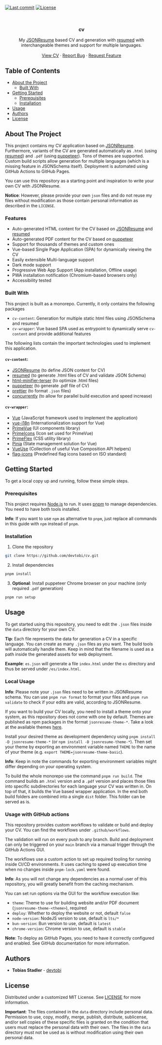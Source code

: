 [![Last commit][commit-shield]][commit-url]
[![License][license-shield]][license-url]

<br />
<div style="text-align: center;">
  <h3>cv</h3>

  <p>
    My <a href="https://jsonresume.org">JSONResume</a> based CV and generation with <a href="https://github.com/rbardini/resumed">resumed</a> with interchangeable themes and support for multiple languages.
    <br />
    <br />
    <a href="https://devtobi.de/cv/">View CV</a>
    ·
    <a href="https://github.com/devtobi/cv/issues/new/choose">Report Bug</a>
    ·
    <a href="https://github.com/devtobi/cv/issues/new/choose">Request Feature</a>
  </p>
</div>

## Table of Contents

- [About the Project](#about-the-project)
  - [Built With](#built-with)
- [Getting Started](#getting-started)
  - [Prerequisites](#prerequisites)
  - [Installation](#installation)
- [Usage](#usage)
- [Authors](#authors)
- [License](#license)

## About The Project

This project contains my CV application based on [JSONResume](https://jsonresume.org). Furthermore, variants of the CV are generated automatically as `.html` (using [resumed](https://github.com/rbardini/resumed)) and `.pdf` (using [puppeteer](https://pptr.dev/)). Tons of themes are supported. Custom build scripts allow generation for multiple languages (which is a missing feature in JSONSchema itself). Deployment is automated using GitHub Actions to GitHub Pages.

You can use this repository as a starting point and inspiration to write your own CV with JSONResume.

**Notice**: However, please provide your own `json` files and do not reuse my files without modification as those contain personal information as described in the `LICENSE`.

### Features

- Auto-generated HTML content for the CV based on [JSONResume](https://jsonresume.org) and [resumed](https://github.com/rbardini/resumed)
- Auto-generated PDF content for the CV based on [puppeteer](https://pptr.dev/)
- Support for thousands of themes and custom ones
- Vue-based Single Page Application (SPA) for dynamically viewing the CV
- Easily extensible Multi-language support
- Dark mode support
- Progressive Web App Support (App installation, Offline usage)
- PWA installation notification (Chromium-based browsers only)
- Accessibility tested

### Built With

This project is built as a monorepo. Currently, it only contains the following packages
- `cv-content`: Generation for multiple static html files using JSONSchema and resumed
- `cv-wrapper`: Vue based SPA used as entrypoint to dynamically serve `cv-content` and provide additional features

The following lists contain the important technologies used to implement this application.

#### `cv-content`:

- [JSONResume](https://jsonresume.org) (to define JSON content for CV)
- [resumed](https://github.com/rbardini/resumed) (to generate .html files of CV and validate JSON Schema)
- [html-minifier-terser](https://github.com/terser/html-minifier-terser) (to optimize .html files)
- [puppeteer](https://pptr.dev/) (to generate .pdf file of CV)
- [prettier](https://prettier.io) (to format `.json` files)
- [concurrently](https://github.com/open-cli-tools/concurrently) (to allow for parallel build execution and speed increase)

#### `cv-wrapper`:

- [Vue](https://vuejs.org) (JavaScript framework used to implement the application)
- [vue-i18n](https://vue-i18n.intlify.dev) (Internationalization support for Vue)
- [PrimeVue](https://primevue.org) (UI components library)
- [PrimeIcons](https://github.com/primefaces/primeicons) (Icon set used for PrimeVue)
- [PrimeFlex](https://primeflex.org) (CSS utility library)
- [Pinia](https://pinia.vuejs.org) (State management solution for Vue)
- [VueUse](https://vueuse.org) (Collection of useful Vue Composition API helpers)
- [flag-icons](https://flagicons.lipis.dev) (Predefined flag icons based on ISO standard)

## Getting Started

To get a local copy up and running, follow these simple steps.

### Prerequisites

This project requires [Node.js](https://nodejs.org/) to run. It uses [pnpm](https://pnpm.io) to manage dependencies. You need to have both tools installed.

**Info**: If you want to use `npm` as alternative to `pnpm`, just replace all commands in this guide with `npm` instead of `pnpm`.

### Installation

1. Clone the repository

```sh
git clone https://github.com/devtobi/cv.git
```

2. Install dependencies

```sh
pnpm install
```

3. **Optional**: Install puppeteer Chrome browser on your machine (only required `.pdf` generation)

```sh
pnpm run setup
```

## Usage

To get started using this repository, you need to edit the `.json` files inside the `data` directory for your own CV.

**Tip**: Each file represents the data for generation a CV in a specific language. You can create as many `.json` files as you want. The build tools will automatically handle them. Keep in mind that the filename is used as a path inside the generated assets for web deployment.

**Example**: `es.json` will generate a file `index.html` under the `es` directory and thus be served under `/es/index.html`.

### Local Usage

**Info**: Please note your `.json` files need to be written in JSONResume schema. You can use `pnpm run format` to format your files and `pnpm run validate` to check if your edits are valid, according to JSONResume.

If you want to build your CV locally, you need to install a theme onto your system, as this repository does not come with one by default. Themes are published as npm packages in the format `jsonresume-theme-*`. Take a look at the available themes [here](https://www.npmjs.com/search?q=jsonresume-theme-).

Install your desired theme as development dependency using `pnpm install -D jsonresume-theme-*` (or `npm install -D jsonresume-theme-*`).
Then set your theme by exporting an environment variable named `THEME` to the name of your theme (e.g. `export THEME=jsonresume-theme-basic`).

**Info**: Keep in note the commands for exporting environment variables might differ depending on your operating system.

To build the whole monorepo use the command `pnpm run build`.
The command builds an `.html` version and a `.pdf` version and places those files into specific subdirectories for each language your CV was written in. On top of that, it builds the Vue based wrapper application. In the end both build folders are combined into a single `dist` folder. This folder can be served as is.

### Usage with GitHub actions

This repository provides custom workflows to validate or build and deploy your CV. You can find the workflows under `.github/workflows`.

The validation will run on every push to any branch. Build and deployment can only be triggered on your `main` branch via a manual trigger through the GitHub Actions GUI.

The workflows use a custom action to set up required tooling for running inside CI/CD environments. It uses caching to speed up execution time when no changes inside `pnpm-lock.yaml` were found.

**Info**: As you will not change any dependencies as a normal user of this repository, you will greatly benefit from the caching mechanism.

You can set run options via the GUI for the workflow execution like:

- `theme`: Theme to use for building website and/or PDF document (`jsonresume-theme-<theme>`), required
- `deploy`: Whether to deploy the website or not, default `false`
- `node-version`: NodeJS version to use, default is `lts/*`
- `bun-version`: Bun version to use, default is `latest`
- `chrome-version`: Chrome version to use, default is `stable`

**Note**: To deploy as GitHub Pages, you need to have it correctly configured and enabled. See GitHub documentation for more information.

## Authors

- **Tobias Stadler** - [devtobi](https://github.com/devtobi)

## License

Distributed under a customized MIT License. See [LICENSE][license-url] for more information.

**Important**: The files contained in the `data` directory include personal data.
Permission to use, copy, modify, merge, publish, distribute, sublicense, and/or sell
copies of these specific files is granted on the condition that users must replace
the personal data with their own. The files in the `data` directory must not be used
as is without modification using their own personal data.

<!-- MARKDOWN LINKS & IMAGES -->
<!-- https://www.markdownguide.org/basic-syntax/#reference-style-links -->

[license-shield]: https://img.shields.io/badge/license-MIT_(customized)-orange?style=for-the-badge&logo=github
[license-url]: https://github.com/devtobi/cv/blob/main/LICENSE
[commit-shield]: https://img.shields.io/github/last-commit/devtobi/cv?style=for-the-badge&logo=github
[commit-url]: https://github.com/devtobi/cv/commit/main
